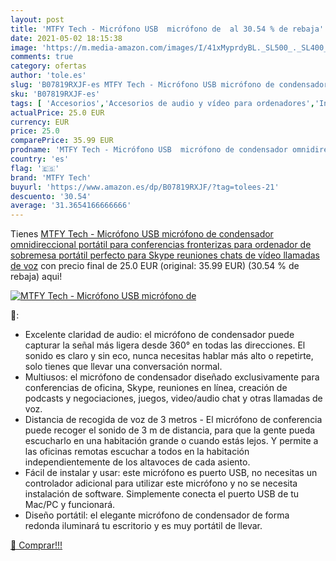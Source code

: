 ```yaml
---
layout: post
title: 'MTFY Tech - Micrófono USB  micrófono de  al 30.54 % de rebaja'
date: 2021-05-02 18:15:38
image: 'https://m.media-amazon.com/images/I/41xMyprdyBL._SL500_._SL400_.jpg'
comments: true
category: ofertas
author: 'tole.es'
slug: 'B07819RXJF-es MTFY Tech - Micrófono USB micrófono de condensador...'
sku: 'B07819RXJF-es'
tags: [ 'Accesorios','Accesorios de audio y vídeo para ordenadores','Informática','Micrófonos para informática','mtfy tech','ordenador', ]
actualPrice: 25.0 EUR
currency: EUR
price: 25.0
comparePrice: 35.99 EUR
prodname: 'MTFY Tech - Micrófono USB  micrófono de condensador omnidireccional portátil para conferencias fronterizas  para ordenador de sobremesa  portátil  perfecto para Skype  reuniones  chats de vídeo  llamadas de voz'
country: 'es'
flag: '🇪🇸'
brand: 'MTFY Tech'
buyurl: 'https://www.amazon.es/dp/B07819RXJF/?tag=tolees-21'
descuento: '30.54'
average: '31.3654166666666'
---
```


Tienes [MTFY Tech - Micrófono USB  micrófono de condensador omnidireccional portátil para conferencias fronterizas  para ordenador de sobremesa  portátil  perfecto para Skype  reuniones  chats de vídeo  llamadas de voz](https://www.amazon.es/dp/B07819RXJF/?tag=tolees-21) con precio final de  25.0 EUR (original: 35.99 EUR) (30.54 %  de rebaja) aqui!

[![MTFY Tech - Micrófono USB  micrófono de ](https://m.media-amazon.com/images/I/41xMyprdyBL._SL500_._SL400_.jpg)](https://www.amazon.es/dp/B07819RXJF/?tag=tolees-21)

🔎:

- Excelente claridad de audio: el micrófono de condensador puede capturar la señal más ligera desde 360° en todas las direcciones. El sonido es claro y sin eco, nunca necesitas hablar más alto o repetirte, solo tienes que llevar una conversación normal.
- Multiusos: el micrófono de condensador diseñado exclusivamente para conferencias de oficina, Skype, reuniones en línea, creación de podcasts y negociaciones, juegos, video/audio chat y otras llamadas de voz.
- Distancia de recogida de voz de 3 metros - El micrófono de conferencia puede recoger el sonido de 3 m de distancia, para que la gente pueda escucharlo en una habitación grande o cuando estás lejos. Y permite a las oficinas remotas escuchar a todos en la habitación independientemente de los altavoces de cada asiento.
- Fácil de instalar y usar: este micrófono es puerto USB, no necesitas un controlador adicional para utilizar este micrófono y no se necesita instalación de software. Simplemente conecta el puerto USB de tu Mac/PC y funcionará.
- Diseño portátil: el elegante micrófono de condensador de forma redonda iluminará tu escritorio y es muy portátil de llevar.

[🛒 Comprar!!!](https://www.amazon.es/dp/B07819RXJF/?tag=tolees-21)
